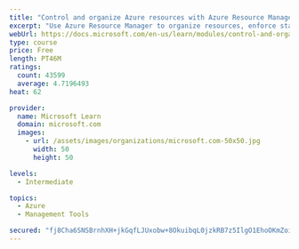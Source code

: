 ```yaml
---
title: "Control and organize Azure resources with Azure Resource Manager"
excerpt: "Use Azure Resource Manager to organize resources, enforce standards, and protect critical assets from deletion."
webUrl: https://docs.microsoft.com/en-us/learn/modules/control-and-organize-with-azure-resource-manager/
type: course
price: Free
length: PT46M
ratings:
  count: 43599
  average: 4.7196493
heat: 62

provider:
  name: Microsoft Learn
  domain: microsoft.com
  images:
    - url: /assets/images/organizations/microsoft.com-50x50.jpg
      width: 50
      height: 50

levels:
  - Intermediate

topics:
  - Azure
  - Management Tools

secured: "fj8Cha6SNSBrnhXH+jkGqfLJUxobw+8OkuibqL0jzkRB7z5IlgO1EhoOKmZoiCNBbHEDioe1tW7bR7eqpVeDvwUn11aHRm3t9e2dSnDaLrck+q8r01pCpc2aRbwOaiRq2Cj+LrcTF3P1rAwxzN63jV6MGZ58jU4yBW9h5AlJ/f7de/kmxs1752St3zu4EgCusCEOUzKG/heFxXDxiWfRi7bJpTW9JxgsC7lTrnEjL8lTpXkzPqMEzSb+dgqvxt7oEZ+wpXMdj1S0VLOZQTFUPNg9Qh1iwgAVZKB/ac9hGWiy1SxqfdOgh3DmEih3U7YL+IF2S6uzzZNmgU5eREMT8WiAMt38bAHOeF4XKSz+qZ3nWL8kmYp7qfL0DLycNo2knfsmTMUixb5BTJ1lrtFY07XXCoZg77O4jKAvzWqhJzC14rR0eKWEpxx0qIcWFl0q;1Ao2sn1Gqb2JHIxY5kwm+g=="
---
```


